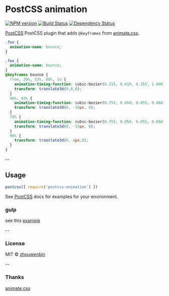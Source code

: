 # PostCSS animation
[![NPM version][npm-image]][npm-url] [![Build Status][travis-image]][travis-url] [![Dependency Status][daviddm-image]][daviddm-url]

[PostCSS][PostCSS] PostCSS plugin that adds `@keyframes` from [animate.css](https://github.com/daneden/animate.css).

```css
.foo {
  animation-name: bounce;
}
```

```css
.foo {
  animation-name: bounce;
}
@keyframes bounce {
  from, 20%, 53%, 80%, to {
    animation-timing-function: cubic-bezier(0.215, 0.610, 0.355, 1.000);
    transform: translate3d(0,0,0);
  }
  40%, 43% {
    animation-timing-function: cubic-bezier(0.755, 0.050, 0.855, 0.060);
    transform: translate3d(0, -30px, 0);
  }
  70% {
    animation-timing-function: cubic-bezier(0.755, 0.050, 0.855, 0.060);
    transform: translate3d(0, -15px, 0);
  }
  90% {
    transform: translate3d(0,-4px,0);
  }
}
```

--

## Usage

```js
postcss([ require('postcss-animation') ])
```

See [PostCSS][PostCSS] docs for examples for your environment.

### gulp

see this [example](https://github.com/zhouwenbin/postcss-animation-example)

--

### License

MIT © [zhouwenbin](http://zhouwenbin.com)

--

### Thanks

[animate.css](https://github.com/daneden/animate.css)

[npm-image]: https://badge.fury.io/js/postcss-animation.svg
[npm-url]: https://npmjs.org/package/postcss-animation
[travis-image]: https://travis-ci.org/zhouwenbin/postcss-animation.svg?branch=master
[travis-url]: https://travis-ci.org/zhouwenbin/postcss-animation
[daviddm-image]: https://david-dm.org/zhouwenbin/postcss-animation.svg?theme=shields.io
[daviddm-url]: https://david-dm.org/zhouwenbin/postcss-animation
[PostCSS]: https://github.com/postcss/postcss
